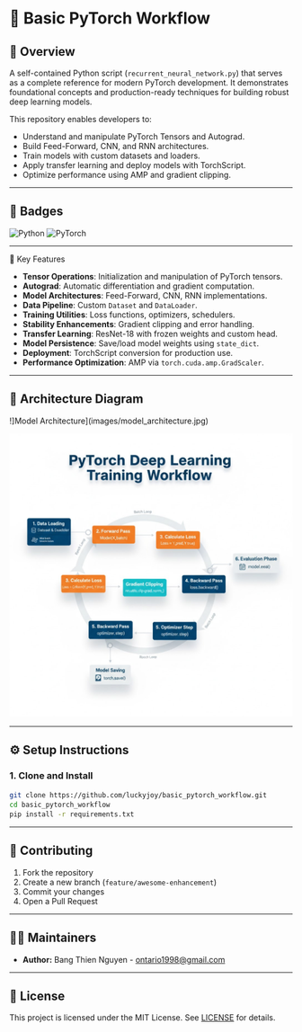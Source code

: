 # 🧠 Basic PyTorch Workflow

## 🧠 Overview

A self-contained Python script (`recurrent_neural_network.py`) that serves as a complete reference for modern PyTorch development. It demonstrates foundational concepts and production-ready techniques for building robust deep learning models.

This repository enables developers to:

- Understand and manipulate PyTorch Tensors and Autograd.
- Build Feed-Forward, CNN, and RNN architectures.
- Train models with custom datasets and loaders.
- Apply transfer learning and deploy models with TorchScript.
- Optimize performance using AMP and gradient clipping.

---

## 📛 Badges
![Python](https://img.shields.io/badge/python-3.10+%2B-blue.svg?style=for-the-badge&logo=python)
![PyTorch](https://img.shieldshttps#) 

---

🧠 Key Features

- **Tensor Operations**: Initialization and manipulation of PyTorch tensors.
- **Autograd**: Automatic differentiation and gradient computation.
- **Model Architectures**: Feed-Forward, CNN, RNN implementations.
- **Data Pipeline**: Custom `Dataset` and `DataLoader`.
- **Training Utilities**: Loss functions, optimizers, schedulers.
- **Stability Enhancements**: Gradient clipping and error handling.
- **Transfer Learning**: ResNet-18 with frozen weights and custom head.
- **Model Persistence**: Save/load model weights using `state_dict`.
- **Deployment**: TorchScript conversion for production use.
- **Performance Optimization**: AMP via `torch.cuda.amp.GradScaler`.

---

## 🧠 Architecture Diagram


!]Model Architecture](images/model_architecture.jpg)

![Training Workflow](images/training_workflow.jpg)


---

## ⚙️ Setup Instructions

### 1. Clone and Install

```bash
git clone https://github.com/luckyjoy/basic_pytorch_workflow.git
cd basic_pytorch_workflow
pip install -r requirements.txt
```

---


## 🧩 Contributing

1. Fork the repository
2. Create a new branch (`feature/awesome-enhancement`)
3. Commit your changes
4. Open a Pull Request

---

## 🧑‍💻 Maintainers

* **Author:** Bang Thien Nguyen - ontario1998@gmail.com


---

## 📜 License

This project is licensed under the MIT License. See [LICENSE](LICENSE) for details.
